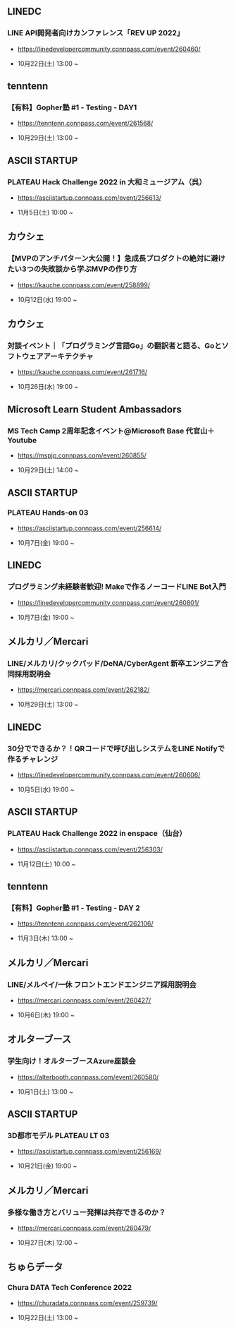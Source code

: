 ## LINEDC

### LINE API開発者向けカンファレンス「REV UP 2022」

- https://linedevelopercommunity.connpass.com/event/260460/

- 10月22日(土) 13:00 ~

## tenntenn

### 【有料】Gopher塾 #1 - Testing - DAY1

- https://tenntenn.connpass.com/event/261568/

- 10月29日(土) 13:00 ~

## ASCII STARTUP

### PLATEAU Hack Challenge 2022 in 大和ミュージアム（呉）

- https://asciistartup.connpass.com/event/256613/

- 11月5日(土) 10:00 ~

## カウシェ

### 【MVPのアンチパターン大公開！】急成長プロダクトの絶対に避けたい3つの失敗談から学ぶMVPの作り方

- https://kauche.connpass.com/event/258899/

- 10月12日(水) 19:00 ~

## カウシェ

### 対談イベント｜「プログラミング言語Go」の翻訳者と語る、Goとソフトウェアアーキテクチャ

- https://kauche.connpass.com/event/261716/

- 10月26日(水) 19:00 ~

## Microsoft Learn Student Ambassadors

### MS Tech Camp 2周年記念イベント@Microsoft Base 代官山＋Youtube

- https://mspjp.connpass.com/event/260855/

- 10月29日(土) 14:00 ~

## ASCII STARTUP

### PLATEAU Hands-on 03

- https://asciistartup.connpass.com/event/256614/

- 10月7日(金) 19:00 ~

## LINEDC

### プログラミング未経験者歓迎! Makeで作るノーコードLINE Bot入門

- https://linedevelopercommunity.connpass.com/event/260801/

- 10月7日(金) 19:00 ~

## メルカリ／Mercari

### LINE/メルカリ/クックパッド/DeNA/CyberAgent 新卒エンジニア合同採用説明会

- https://mercari.connpass.com/event/262182/

- 10月29日(土) 13:00 ~

## LINEDC

### 30分でできるか？！QRコードで呼び出しシステムをLINE Notifyで作るチャレンジ

- https://linedevelopercommunity.connpass.com/event/260606/

- 10月5日(水) 19:00 ~

## ASCII STARTUP

### PLATEAU Hack Challenge 2022 in enspace（仙台）

- https://asciistartup.connpass.com/event/256303/

- 11月12日(土) 10:00 ~

## tenntenn

### 【有料】Gopher塾 #1 - Testing - DAY 2

- https://tenntenn.connpass.com/event/262106/

- 11月3日(木) 13:00 ~

## メルカリ／Mercari

### LINE/メルペイ/一休 フロントエンドエンジニア採用説明会

- https://mercari.connpass.com/event/260427/

- 10月6日(木) 19:00 ~

## オルターブース

### 学生向け！オルターブースAzure座談会

- https://alterbooth.connpass.com/event/260580/

- 10月1日(土) 13:00 ~

## ASCII STARTUP

### 3D都市モデル PLATEAU LT 03

- https://asciistartup.connpass.com/event/256169/

- 10月21日(金) 19:00 ~

## メルカリ／Mercari

### 多様な働き方とバリュー発揮は共存できるのか？

- https://mercari.connpass.com/event/260479/

- 10月27日(木) 12:00 ~

## ちゅらデータ

### Chura DATA Tech Conference 2022

- https://churadata.connpass.com/event/259739/

- 10月22日(土) 13:00 ~

<br> 